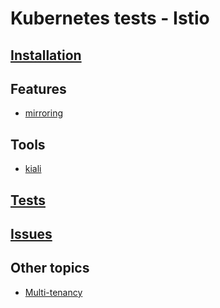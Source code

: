 
# Kubernetes tests - Istio

## [Installation](installation)

## Features
* [mirroring](mirroring)

## Tools
* [kiali](kiali)

## [Tests](tests)

## [Issues](issues)

## Other topics
* [Multi-tenancy](docs/multi-tenancy.md)
